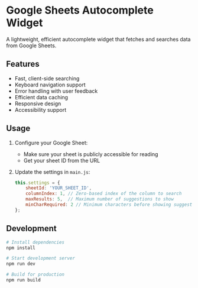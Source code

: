 # Google Sheets Autocomplete Widget

A lightweight, efficient autocomplete widget that fetches and searches data from Google Sheets.

## Features

- Fast, client-side searching
- Keyboard navigation support
- Error handling with user feedback
- Efficient data caching
- Responsive design
- Accessibility support

## Usage

1. Configure your Google Sheet:
   - Make sure your sheet is publicly accessible for reading
   - Get your sheet ID from the URL

2. Update the settings in `main.js`:
   ```js
   this.settings = {
       sheetId: 'YOUR_SHEET_ID',
       columnIndex: 1, // Zero-based index of the column to search
       maxResults: 5,  // Maximum number of suggestions to show
       minCharRequired: 2 // Minimum characters before showing suggestions
   };
   ```

## Development

```bash
# Install dependencies
npm install

# Start development server
npm run dev

# Build for production
npm run build
```